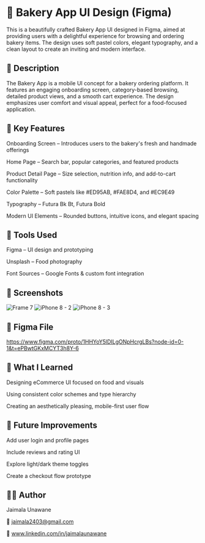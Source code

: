 # 🧁 Bakery App UI Design (Figma)

This is a beautifully crafted Bakery App UI designed in Figma, aimed at providing users with a delightful experience for browsing and ordering bakery items. The design uses soft pastel colors, elegant typography, and a clean layout to create an inviting and modern interface.

## 📖 Description

The Bakery App is a mobile UI concept for a bakery ordering platform. It features an engaging onboarding screen, category-based browsing, detailed product views, and a smooth cart experience. The design emphasizes user comfort and visual appeal, perfect for a food-focused application.

## 🍰 Key Features

Onboarding Screen – Introduces users to the bakery's fresh and handmade offerings

Home Page – Search bar, popular categories, and featured products

Product Detail Page – Size selection, nutrition info, and add-to-cart functionality

Color Palette – Soft pastels like #ED95AB, #FAE8D4, and #EC9E49

Typography – Futura Bk Bt, Futura Bold

Modern UI Elements – Rounded buttons, intuitive icons, and elegant spacing

## 🧰 Tools Used

Figma – UI design and prototyping

Unsplash – Food photography

Font Sources – Google Fonts & custom font integration

## 📸 Screenshots

![Frame 7](https://github.com/user-attachments/assets/3130297e-bace-49f0-8be0-27aedba1d2fa)
![iPhone 8 - 2](https://github.com/user-attachments/assets/ac819ad1-9076-4542-8cfd-b17555e531ae)
![iPhone 8 - 3](https://github.com/user-attachments/assets/c33b6fd8-ca89-4812-818f-cd826b22fc2e)

## 🔗 Figma File

https://www.figma.com/proto/1HHYoY5lDILgONpHcrgLBs?node-id=0-1&t=ePBwtGKxMCYT3h8Y-6

## 📌 What I Learned

Designing eCommerce UI focused on food and visuals

Using consistent color schemes and type hierarchy

Creating an aesthetically pleasing, mobile-first user flow

## 🚀 Future Improvements

Add user login and profile pages

Include reviews and rating UI

Explore light/dark theme toggles

Create a checkout flow prototype

## 👩‍🎨 Author

Jaimala Unawane

📧 jaimala2403@gmail.com

🔗 www.linkedin.com/in/jaimalaunawane





